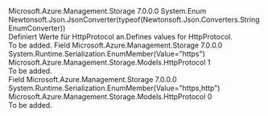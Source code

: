 <Type Name="HttpProtocol" FullName="Microsoft.Azure.Management.Storage.Models.HttpProtocol">
  <TypeSignature Language="C#" Value="public enum HttpProtocol" />
  <TypeSignature Language="ILAsm" Value=".class public auto ansi sealed HttpProtocol extends System.Enum" />
  <TypeSignature Language="DocId" Value="T:Microsoft.Azure.Management.Storage.Models.HttpProtocol" />
  <TypeSignature Language="VB.NET" Value="Public Enum HttpProtocol" />
  <TypeSignature Language="F#" Value="type HttpProtocol = " />
  <AssemblyInfo>
    <AssemblyName>Microsoft.Azure.Management.Storage</AssemblyName>
    <AssemblyVersion>7.0.0.0</AssemblyVersion>
  </AssemblyInfo>
  <Base>
    <BaseTypeName>System.Enum</BaseTypeName>
  </Base>
  <Attributes>
    <Attribute>
      <AttributeName>Newtonsoft.Json.JsonConverter(typeof(Newtonsoft.Json.Converters.StringEnumConverter))</AttributeName>
    </Attribute>
  </Attributes>
  <Docs>
    <summary>
            <span data-ttu-id="e881a-101">Definiert Werte für HttpProtocol an.</span><span class="sxs-lookup"><span data-stu-id="e881a-101">Defines values for HttpProtocol.</span></span>
            </summary>
    <remarks>To be added.</remarks>
  </Docs>
  <Members>
    <Member MemberName="Https">
      <MemberSignature Language="C#" Value="Https" />
      <MemberSignature Language="ILAsm" Value=".field public static literal valuetype Microsoft.Azure.Management.Storage.Models.HttpProtocol Https = int32(1)" />
      <MemberSignature Language="DocId" Value="F:Microsoft.Azure.Management.Storage.Models.HttpProtocol.Https" />
      <MemberSignature Language="VB.NET" Value="Https" />
      <MemberSignature Language="F#" Value="Https = 1" Usage="Microsoft.Azure.Management.Storage.Models.HttpProtocol.Https" />
      <MemberType>Field</MemberType>
      <AssemblyInfo>
        <AssemblyName>Microsoft.Azure.Management.Storage</AssemblyName>
        <AssemblyVersion>7.0.0.0</AssemblyVersion>
      </AssemblyInfo>
      <Attributes>
        <Attribute>
          <AttributeName>System.Runtime.Serialization.EnumMember(Value="https")</AttributeName>
        </Attribute>
      </Attributes>
      <ReturnValue>
        <ReturnType>Microsoft.Azure.Management.Storage.Models.HttpProtocol</ReturnType>
      </ReturnValue>
      <MemberValue>1</MemberValue>
      <Docs>
        <summary>To be added.</summary>
      </Docs>
    </Member>
    <Member MemberName="Httpshttp">
      <MemberSignature Language="C#" Value="Httpshttp" />
      <MemberSignature Language="ILAsm" Value=".field public static literal valuetype Microsoft.Azure.Management.Storage.Models.HttpProtocol Httpshttp = int32(0)" />
      <MemberSignature Language="DocId" Value="F:Microsoft.Azure.Management.Storage.Models.HttpProtocol.Httpshttp" />
      <MemberSignature Language="VB.NET" Value="Httpshttp" />
      <MemberSignature Language="F#" Value="Httpshttp = 0" Usage="Microsoft.Azure.Management.Storage.Models.HttpProtocol.Httpshttp" />
      <MemberType>Field</MemberType>
      <AssemblyInfo>
        <AssemblyName>Microsoft.Azure.Management.Storage</AssemblyName>
        <AssemblyVersion>7.0.0.0</AssemblyVersion>
      </AssemblyInfo>
      <Attributes>
        <Attribute>
          <AttributeName>System.Runtime.Serialization.EnumMember(Value="https,http")</AttributeName>
        </Attribute>
      </Attributes>
      <ReturnValue>
        <ReturnType>Microsoft.Azure.Management.Storage.Models.HttpProtocol</ReturnType>
      </ReturnValue>
      <MemberValue>0</MemberValue>
      <Docs>
        <summary>To be added.</summary>
      </Docs>
    </Member>
  </Members>
</Type>